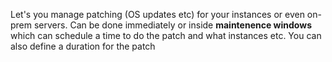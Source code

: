 Let's you manage patching (OS updates etc) for your instances or even on-prem servers. Can be done immediately or inside **maintenence windows** which can schedule a time to do the patch and what instances etc. You can also define a duration for the patch

